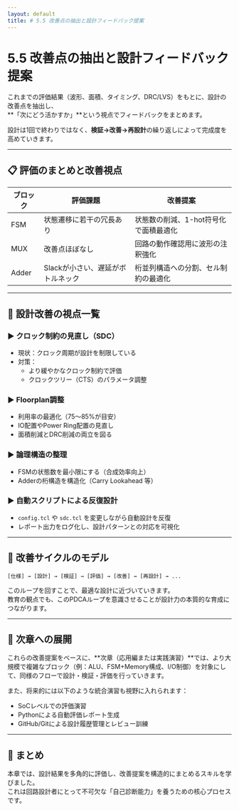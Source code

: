 ```yaml
---
layout: default
title: # 5.5 改善点の抽出と設計フィードバック提案
---
```


# 5.5 改善点の抽出と設計フィードバック提案

これまでの評価結果（波形、面積、タイミング、DRC/LVS）をもとに、設計の改善点を抽出し、  
**「次にどう活かすか」**という視点でフィードバックをまとめます。

設計は1回で終わりではなく、**検証→改善→再設計**の繰り返しによって完成度を高めていきます。

---

## 📋 評価のまとめと改善視点

| ブロック | 評価課題                     | 改善提案                                      |
|----------|------------------------------|-----------------------------------------------|
| FSM      | 状態遷移に若干の冗長あり     | 状態数の削減、1-hot符号化で面積最適化         |
| MUX      | 改善点ほぼなし               | 回路の動作確認用に波形の注釈強化              |
| Adder    | Slackが小さい、遅延がボトルネック | 桁並列構造への分割、セル制約の最適化           |

---

## 🧠 設計改善の視点一覧

### ▶ クロック制約の見直し（SDC）

- 現状：クロック周期が設計を制限している
- 対策：
  - より緩やかなクロック制約で評価
  - クロックツリー（CTS）のパラメータ調整

### ▶ Floorplan調整

- 利用率の最適化（75〜85%が目安）
- IO配置やPower Ring配置の見直し
- 面積削減とDRC削減の両立を図る

### ▶ 論理構造の整理

- FSMの状態数を最小限にする（合成効率向上）
- Adderの桁構造を構造化（Carry Lookahead 等）

### ▶ 自動スクリプトによる反復設計

- `config.tcl` や `sdc.tcl` を変更しながら自動設計を反復
- レポート出力をログ化し、設計パターンとの対応を可視化

---

## 🔁 改善サイクルのモデル

```text
[仕様] → [設計] → [検証] → [評価] → [改善] → [再設計] → ...
```

このループを回すことで、最適な設計に近づいていきます。  
教育の観点でも、このPDCAループを意識させることが設計力の本質的な育成につながります。

---

## 🧭 次章への展開

これらの改善提案をベースに、**次章（応用編または実践演習）**では、より大規模で複雑なブロック（例：ALU、FSM+Memory構成、I/O制御）を対象にして、同様のフローで設計・検証・評価を行っていきます。

また、将来的には以下のような統合演習も視野に入れられます：

- SoCレベルでの評価演習
- Pythonによる自動評価レポート生成
- GitHub/Gitによる設計履歴管理とレビュー訓練

---

## 🏁 まとめ

本章では、設計結果を多角的に評価し、改善提案を構造的にまとめるスキルを学びました。  
これは回路設計者にとって不可欠な「自己診断能力」を養うための核心プロセスです。
